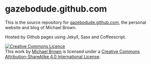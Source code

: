 gazebodude.github.com
=====================

This is the source repository for [gazebodude.github.com](http://gazebodude.github.io), the personal website and blog of Michael Brown.

Hosted by Github pages using Jekyll, Sass and Coffeescript.

<a rel="license" href="http://creativecommons.org/licenses/by-sa/4.0/"><img alt="Creative Commons Licence" style="border-width:0" src="http://i.creativecommons.org/l/by-sa/4.0/88x31.png" /></a><br />This work by <a xmlns:cc="http://creativecommons.org/ns#" href="http://gazebodude.github.io" property="cc:attributionName" rel="cc:attributionURL">Michael Brown</a> is licensed under a <a rel="license" href="http://creativecommons.org/licenses/by-sa/4.0/">Creative Commons Attribution-ShareAlike 4.0 International License</a>.

